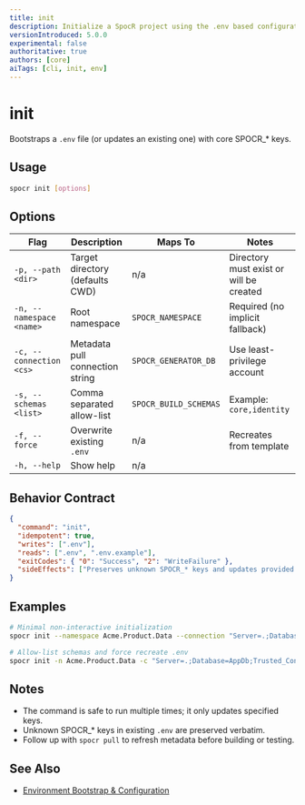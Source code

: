 ```yaml
---
title: init
description: Initialize a SpocR project using the .env based configuration model.
versionIntroduced: 5.0.0
experimental: false
authoritative: true
authors: [core]
aiTags: [cli, init, env]
---
```


# init

Bootstraps a `.env` file (or updates an existing one) with core SPOCR\_\* keys.

## Usage

```bash
spocr init [options]
```

## Options

| Flag                     | Description                     | Maps To               | Notes                                   |
| ------------------------ | ------------------------------- | --------------------- | --------------------------------------- |
| `-p, --path <dir>`       | Target directory (defaults CWD) | n/a                   | Directory must exist or will be created |
| `-n, --namespace <name>` | Root namespace                  | `SPOCR_NAMESPACE`     | Required (no implicit fallback)         |
| `-c, --connection <cs>`  | Metadata pull connection string | `SPOCR_GENERATOR_DB`  | Use least-privilege account             |
| `-s, --schemas <list>`   | Comma separated allow-list      | `SPOCR_BUILD_SCHEMAS` | Example: `core,identity`                |
| `-f, --force`            | Overwrite existing `.env`       | n/a                   | Recreates from template                 |
| `-h, --help`             | Show help                       | n/a                   |                                         |

## Behavior Contract

```json
{
  "command": "init",
  "idempotent": true,
  "writes": [".env"],
  "reads": [".env", ".env.example"],
  "exitCodes": { "0": "Success", "2": "WriteFailure" },
  "sideEffects": ["Preserves unknown SPOCR_* keys and updates provided values"]
}
```

## Examples

```bash
# Minimal non-interactive initialization
spocr init --namespace Acme.Product.Data --connection "Server=.;Database=AppDb;Trusted_Connection=True;TrustServerCertificate=True;"

# Allow-list schemas and force recreate .env
spocr init -n Acme.Product.Data -c "Server=.;Database=AppDb;Trusted_Connection=True;" -s core,identity --force
```

## Notes

- The command is safe to run multiple times; it only updates specified keys.
- Unknown SPOCR\_\* keys in existing `.env` are preserved verbatim.
- Follow up with `spocr pull` to refresh metadata before building or testing.

## See Also

- [Environment Bootstrap & Configuration](../../3.reference/env-bootstrap.md)
